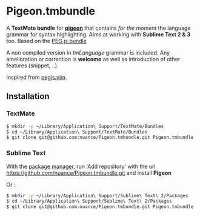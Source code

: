 # Pigeon.tmbundle

A **TextMate bundle** for **[pigeon](https://github.com/PuerkitoBio/pigeon)** that contains *for the moment* the language grammar for syntax highlighting. Aims at working with **Sublime Text 2 & 3** too. Based on the [PEG.js bundle](https://github.com/alexstrat/PEGjs.tmbundle)

A non compiled version in *tmLanguage* grammar is included. Any amelioration or correction is **welcome** as well as introduction of other features (snippet, ..).

Inspired from [pegjs.vim](https://github.com/alunny/pegjs-vim).

## Installation

### TextMate

```bash
$ mkdir -p ~/Library/Application\ Support/TextMate/Bundles
$ cd ~/Library/Application\ Support/TextMate/Bundles
$ git clone git@github.com:nuance/Pigeon.tmbundle.git Pigeon.tmbundle
```

### Sublime Text

With the [package manager](http://wbond.net/sublime_packages/package_control), run 'Add repository' with the url https://github.com/nuance/Pigeon.tmbundle.git and install **Pigeon**

Or :

```bash
$ mkdir -p ~/Library/Application\ Support/Sublime\ Text\ 2/Packages
$ cd ~/Library/Application\ Support/Sublime\ Text\ 2/Packages
$ git clone git@github.com:nuance/Pigeon.tmbundle.git Pigeon.tmbundle
```

